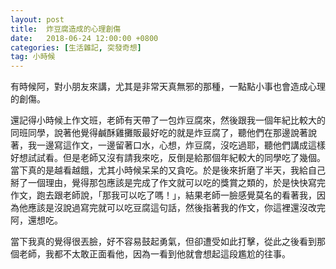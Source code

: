 ```yaml
---
layout: post
title:  炸豆腐造成的心理創傷
date:   2018-06-24 12:00:00 +0800
categories: [生活雜記, 突發奇想]
tag: 小時候
---
```



有時候阿，對小朋友來講，尤其是非常天真無邪的那種，一點點小事也會造成心理的創傷。

還記得小時候上作文班，老師有天帶了一包炸豆腐來，然後跟我一個年紀比較大的同班同學，說著他覺得鹹酥雞攤販最好吃的就是炸豆腐了，聽他們在那邊說著說著，我一邊寫這作文，一邊留著口水，心想，炸豆腐，沒吃過耶，聽他們講成這樣好想試試看。但是老師又沒有請我來吃，反倒是給那個年紀較大的同學吃了幾個。當下真的是越看越餓，尤其小時候呆呆的又貪吃。於是後來折磨了半天，我給自己掰了一個理由，覺得那包應該是完成了作文就可以吃的獎賞之類的，於是快快寫完作文，跑去跟老師說，「那我可以吃了嗎！」，結果老師一臉感覺莫名的看著我，因為他應該是沒說過寫完就可以吃豆腐這句話，然後指著我的作文，你這裡還沒改完阿，還想吃。

當下我真的覺得很丟臉，好不容易鼓起勇氣，但卻遭受如此打擊，從此之後看到那個老師，我都不太敢正面看他，因為一看到他就會想起這段尷尬的往事。